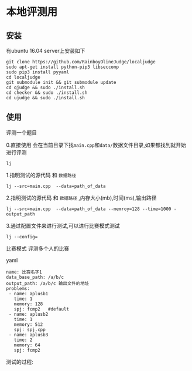 # 本地评测用

## 安装

有ubuntu 16.04 server上安装如下

```
git clone https://github.com/RainboyOlineJudge/localjudge
sudo apt-get install python-pip3 libseccomp
sudo pip3 install pyyaml
cd localjudge
git submodule init && git submodule update
cd qjudge && sudo ./install.sh
cd checker && sudo ./install.sh
cd ujudge && sudo ./install.sh
```

## 使用

评测一个题目

0.直接使用
会在当前目录下找`main.cpp`和`data/`数据文件目录,如果都找到就开始进行评测

```
lj
```


1.指明测试的源代码  和 `数据路径`
```
lj --src=main.cpp  --data=path_of_data
```

2.指明测试的源代码  和 `数据路径` ,内存大小(mb),时间(ms),输出路径
```
lj --src=main.cpp  --data=path_of_data --memroy=128 --time=1000 -output_path
```

3.通过配置文件来进行测试,可以进行比赛模式测试
```
lj --config=
```


比赛模式 评测多个人的比赛


yaml
```
name: 比赛名字1
data_base_path: /a/b/c
output_path: /a/b/c 输出文件的地址
problems:
 - name: aplusb1
   time: 1
   memory: 128
   spj: fcmp2   #default
 - name: aplusb2
   time: 1
   memory: 512
   spj: spj.cpp
 - name: aplusb3
   time: 2
   memory: 64
   spj: fcmp2
```

测试的过程:
